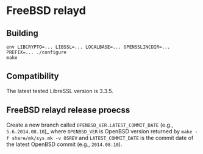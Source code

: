# FreeBSD relayd

## Building

```
env LIBCRYPTO=... LIBSSL=... LOCALBASE=... OPENSSLINCDIR=... PREFIX=... ./configure
make
```

## Compatibility

The latest tested LibreSSL version is 3.3.5.

## FreeBSD relayd release proecss

Create a new branch called `OPENBSD_VER.LATEST_COMMIT_DATE` (e.g.,
`5.6.2014.08.10`)_ where `OPENBSD_VER` is OpenBSD version returned by `make -f
share/mk/sys.mk -v OSREV` and `LATEST_COMMIT_DATE` is the commit date of the
latest OpenBSD commit (e.g., `2014.08.10`).

